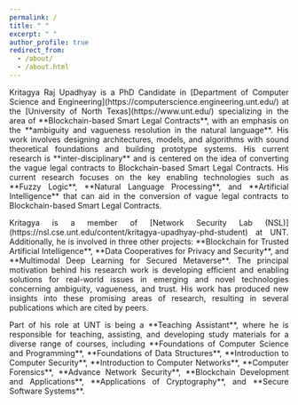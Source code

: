 ```yaml
---
permalink: /
title: " "
excerpt: " "
author_profile: true
redirect_from: 
  - /about/
  - /about.html
---
```


<p align="justify">Kritagya Raj Upadhyay is a PhD Candidate in [Department of Computer Science and Engineering](https://computerscience.engineering.unt.edu/) at the [University of North Texas](https://www.unt.edu/) specializing in the area of **Blockchain-based Smart Legal Contracts**, with an emphasis on the **ambiguity and vagueness resolution in the natural language**. His work involves designing architectures, models, and algorithms with sound theoretical foundations and building prototype systems. His current research is **inter-disciplinary** and is centered on the idea of converting the vague legal contracts to Blockchain-based Smart Legal Contracts. His current research focuses on the key enabling technologies such as **Fuzzy Logic**, **Natural Language Processing**, and **Artificial Intelligence** that can aid in the conversion of vague legal contracts to Blockchain-based Smart Legal Contracts.</p> 

<p align="justify">Kritagya is a member of [Network Security Lab (NSL)](https://nsl.cse.unt.edu/content/kritagya-upadhyay-phd-student) at UNT. Additionally, he is involved in three other projects: **Blockchain for Trusted Artificial Intelligence**, **Data Cooperatives for Privacy and Security**, and **Multimodal Deep Learning for Secured Metaverse**. The principal motivation behind his research work is developing efficient and enabling solutions for real-world issues in emerging and novel technologies concerning ambiguity, vagueness, and trust. His work has produced new insights into these promising areas of research, resulting in several publications which are cited by peers.</p>

<p align="justify">Part of his role at UNT is being a **Teaching Assistant**, where he is responsible for teaching, assisting, and developing study materials for a diverse range of courses, including **Foundations of Computer Science and Programming**, **Foundations of Data Structures**, **Introduction to Computer Security**, **Introduction to Computer Networks**, **Computer Forensics**, **Advance Network Security**, **Blockchain Development and Applications**, **Applications of Cryptography**, and **Secure Software Systems**.</p>